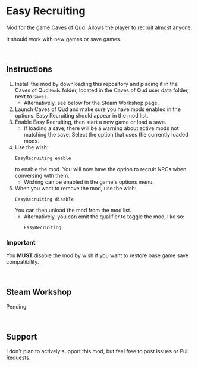# Easy Recruiting
 Mod for the game [Caves of Qud](http://www.cavesofqud.com/). Allows the player to recruit almost anyone.

It should work with new games or save games.

<br>

## Instructions

1. Install the mod by downloading this repository and placing it in the Caves of Qud `Mods` folder, located in the Caves of Qud user data folder, next to `Saves`.
    - Alternatively, see below for the Steam Workshop page.
2. Launch Caves of Qud and make sure you have mods enabled in the options. Easy Recruiting should appear in the mod list.
3. Enable Easy Recruiting, then start a new game or load a save.
    - If loading a save, there will be a warning about active mods not matching the save. Select the option that uses the currently loaded mods.
4. Use the wish:
    ```
    EasyRecruiting enable
    ```
    to enable the mod. You will now have the option to recruit NPCs when conversing with them.
    - Wishing can be enabled in the game's options menu.
5. When you want to remove the mod, use the wish:
    ```
    EasyRecruiting disable
    ```
    You can then unload the mod from the mod list.
    - Alternatively, you can omit the qualifier to toggle the mod, like so:
        ```
        EasyRecruiting
        ```

### **Important**

You **MUST** disable the mod by wish if you want to restore base game save compatibility.

<br>

 ## Steam Workshop

 Pending

<br>

## Support

I don't plan to actively support this mod, but feel free to post Issues or Pull Requests.